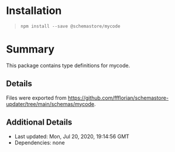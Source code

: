 # Installation
> `npm install --save @schemastore/mycode`

# Summary
This package contains type definitions for mycode.

## Details
Files were exported from https://github.com/ffflorian/schemastore-updater/tree/main/schemas/mycode.

## Additional Details
* Last updated: Mon, Jul 20, 2020, 19:14:56 GMT
* Dependencies: none

